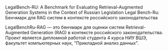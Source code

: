 LegalBench-RU: A Benchmark for Evaluating Retrieval-Augmented Generation Systems in the Context of Russian Legislation
Legal Bench-Ru: Бенчмарк для RAG систем в контексте российского законодательства

LegalBenchRu-RAG — это бенчмарк для оценки систем Retrieval-Augmented Generation (RAG) в контексте российского законодательства. Проект является дипломной работой студента 4 курса НИУ ВШЭ, факультет компьютерных наук, "Прикладной анализ данных".
